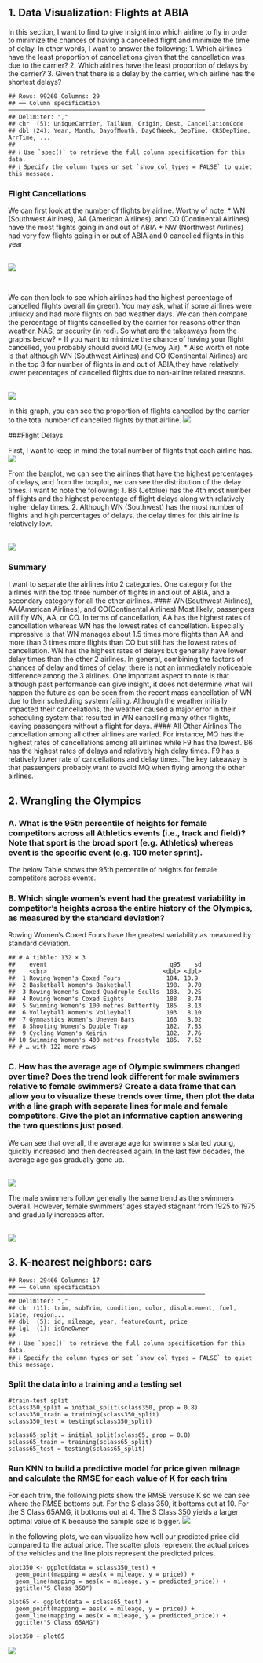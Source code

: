 ## 1. Data Visualization: Flights at ABIA

In this section, I want to find to give insight into which airline to
fly in order to minimize the chances of having a cancelled flight and
minimize the time of delay. In other words, I want to answer the
following: 1. Which airlines have the least proportion of cancellations
given that the cancellation was due to the carrier? 2. Which airlines
have the least proportion of delays by the carrier? 3. Given that there
is a delay by the carrier, which airline has the shortest delays?

    ## Rows: 99260 Columns: 29
    ## ── Column specification ────────────────────────────────────────────────────────
    ## Delimiter: ","
    ## chr  (5): UniqueCarrier, TailNum, Origin, Dest, CancellationCode
    ## dbl (24): Year, Month, DayofMonth, DayOfWeek, DepTime, CRSDepTime, ArrTime, ...
    ## 
    ## ℹ Use `spec()` to retrieve the full column specification for this data.
    ## ℹ Specify the column types or set `show_col_types = FALSE` to quiet this message.

### Flight Cancellations

We can first look at the number of flights by airline. Worthy of note:
\* WN (Southwest Airlines), AA (American Airlines), and CO (Continental
Airlines) have the most flights going in and out of ABIA \* NW
(Northwest Airlines) had very few flights going in or out of ABIA and 0
cancelled flights in this year

<br/> ![](HW1_Albert_Joe_files/figure-markdown_strict/chunk3-1.png)

<br/>

We can then look to see which airlines had the highest percentage of
cancelled flights overall (in green). You may ask, what if some airlines
were unlucky and had more flights on bad weather days. We can then
compare the percentage of flights cancelled by the carrier for reasons
other than weather, NAS, or security (in red). So what are the takeaways
from the graphs below? \* If you want to minimize the chance of having
your flight cancelled, you probably should avoid MQ (Envoy Air). \* Also
worth of note is that although WN (Southwest Airlines) and CO
(Continental Airlines) are in the top 3 for number of flights in and out
of ABIA,they have relatively lower percentages of cancelled flights due
to non-airline related reasons.

<br/> ![](HW1_Albert_Joe_files/figure-markdown_strict/chunk4-1.png)

In this graph, you can see the proportion of flights cancelled by the
carrier to the total number of cancelled flights by that airline.
![](HW1_Albert_Joe_files/figure-markdown_strict/chunk5-1.png)

\###Flight Delays

First, I want to keep in mind the total number of flights that each
airline has.
![](HW1_Albert_Joe_files/figure-markdown_strict/chunk11-1.png)

From the barplot, we can see the airlines that have the highest
percentages of delays, and from the boxplot, we can see the distribution
of the delay times. I want to note the following: 1. B6 (Jetblue) has
the 4th most number of flights and the highest percentage of flight
delays along with relatively higher delay times. 2. Although WN
(Southwest) has the most number of flights and high percentages of
delays, the delay times for this airline is relatively low.

<br/> ![](HW1_Albert_Joe_files/figure-markdown_strict/chunk12-1.png)

### Summary

I want to separate the airlines into 2 categories. One category for the
airlines with the top three number of flights in and out of ABIA, and a
secondary category for all the other airlines. \#### WN(Southwest
Airlines), AA(American Airlines), and CO(Continental Airlines) Most
likely, passengers will fly WN, AA, or CO. In terms of cancellation, AA
has the highest rates of cancellation whereas WN has the lowest rates of
cancellation. Especially impressive is that WN manages about 1.5 times
more flights than AA and more than 3 times more flights than CO but
still has the lowest rates of cancellation. WN has the highest rates of
delays but generally have lower delay times than the other 2 airlines.
In general, combining the factors of chances of delay and times of
delay, there is not an immediately noticeable difference among the 3
airlines. One important aspect to note is that although past performance
can give insight, it does not determine what will happen the future as
can be seen from the recent mass cancellation of WN due to their
scheduling system failing. Although the weather initially impacted their
cancellations, the weather caused a major error in their scheduling
system that resulted in WN cancelling many other flights, leaving
passengers without a flight for days. \#### All Other Airlines The
cancellation among all other airlines are varied. For instance, MQ has
the highest rates of cancellations among all airlines while F9 has the
lowest. B6 has the highest rates of delays and relatively high delay
times. F9 has a relatively lower rate of cancellations and delay times.
The key takeaway is that passengers probably want to avoid MQ when
flying among the other airlines.

## 2. Wrangling the Olympics

### A. What is the 95th percentile of heights for female competitors across all Athletics events (i.e., track and field)? Note that sport is the broad sport (e.g. Athletics) whereas event is the specific event (e.g. 100 meter sprint).

The below Table shows the 95th percentile of heights for female
competitors across events.

### B. Which single women’s event had the greatest variability in competitor’s heights across the entire history of the Olympics, as measured by the standard deviation?

Rowing Women’s Coxed Fours have the greatest variability as measured by
standard deviation.

    ## # A tibble: 132 × 3
    ##    event                                   q95    sd
    ##    <chr>                                 <dbl> <dbl>
    ##  1 Rowing Women's Coxed Fours             184. 10.9 
    ##  2 Basketball Women's Basketball          198.  9.70
    ##  3 Rowing Women's Coxed Quadruple Sculls  183.  9.25
    ##  4 Rowing Women's Coxed Eights            188   8.74
    ##  5 Swimming Women's 100 metres Butterfly  185   8.13
    ##  6 Volleyball Women's Volleyball          193   8.10
    ##  7 Gymnastics Women's Uneven Bars         166   8.02
    ##  8 Shooting Women's Double Trap           182.  7.83
    ##  9 Cycling Women's Keirin                 182.  7.76
    ## 10 Swimming Women's 400 metres Freestyle  185.  7.62
    ## # … with 122 more rows

### C. How has the average age of Olympic swimmers changed over time? Does the trend look different for male swimmers relative to female swimmers? Create a data frame that can allow you to visualize these trends over time, then plot the data with a line graph with separate lines for male and female competitors. Give the plot an informative caption answering the two questions just posed.

We can see that overall, the average age for swimmers started young,
quickly increased and then decreased again. In the last few decades, the
average age gas gradually gone up.

<br/> ![](HW1_Albert_Joe_files/figure-markdown_strict/chunk16-1.png)

The male swimmers follow generally the same trend as the swimmers
overall. However, female swimmers’ ages stayed stagnant from 1925 to
1975 and gradually increases after.

<br/> ![](HW1_Albert_Joe_files/figure-markdown_strict/chunk17-1.png)

## 3. K-nearest neighbors: cars

    ## Rows: 29466 Columns: 17
    ## ── Column specification ────────────────────────────────────────────────────────
    ## Delimiter: ","
    ## chr (11): trim, subTrim, condition, color, displacement, fuel, state, region...
    ## dbl  (5): id, mileage, year, featureCount, price
    ## lgl  (1): isOneOwner
    ## 
    ## ℹ Use `spec()` to retrieve the full column specification for this data.
    ## ℹ Specify the column types or set `show_col_types = FALSE` to quiet this message.

### Split the data into a training and a testing set

    #train-test split
    sclass350_split = initial_split(sclass350, prop = 0.8)
    sclass350_train = training(sclass350_split)
    sclass350_test = testing(sclass350_split)

    sclass65_split = initial_split(sclass65, prop = 0.8)
    sclass65_train = training(sclass65_split)
    sclass65_test = testing(sclass65_split)

### Run KNN to build a predictive model for price given mileage and calculate the RMSE for each value of K for each trim

For each trim, the following plots show the RMSE versuse K so we can see
where the RMSE bottoms out. For the S class 350, it bottoms out at 10.
For the S Class 65AMG, it bottoms out at 4. The S Class 350 yields a
larger optimal value of K because the sample size is bigger.
![](HW1_Albert_Joe_files/figure-markdown_strict/chunk21-1.png)

In the following plots, we can visualize how well our predicted price
did compared to the actual price. The scatter plots represent the actual
prices of the vehicles and the line plots represent the predicted
prices.

    plot350 <- ggplot(data = sclass350_test) + 
      geom_point(mapping = aes(x = mileage, y = price)) + 
      geom_line(mapping = aes(x = mileage, y = predicted_price)) +
      ggtitle("S Class 350") 

    plot65 <- ggplot(data = sclass65_test) + 
      geom_point(mapping = aes(x = mileage, y = price)) + 
      geom_line(mapping = aes(x = mileage, y = predicted_price)) +
      ggtitle("S Class 65AMG") 

    plot350 + plot65

![](HW1_Albert_Joe_files/figure-markdown_strict/chunk22-1.png)
